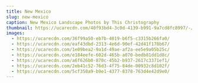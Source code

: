 ```yaml
---
title: New Mexico
slug: new-mexico
caption: New Mexico Landscape Photos by This Christography
thumbnail: https://ucarecdn.com/40f93bd4-3c0d-4139-b991-9a7cd8fc8997/-/crop/2476x3408/0,0/-/preview/
images:
  - https://ucarecdn.com/36f99a50-eb7b-4019-b6f5-c3315b266fa0/
  - https://ucarecdn.com/eaf43dbd-2313-4e6d-90ef-42d41f178b67/
  - https://ucarecdn.com/1e09bea2-9a1d-49ae-af2a-ee5e9a05b25c/
  - https://ucarecdn.com/e184eefe-602d-465b-a070-bedb81dd1d8c/
  - https://ucarecdn.com/a6f626b0-870c-45b2-b937-2617c3371ef1/
  - https://ucarecdn.com/2eb41c52-76d3-4f75-84de-00932c8d102f/
  - https://ucarecdn.com/5cf358a9-b9e1-4377-8378-763d4e42d9e0/
---
```

